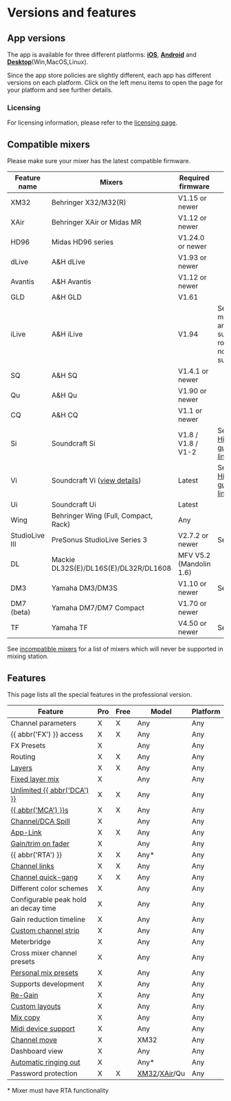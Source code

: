 # Versions and features

## App versions

The app is available for three different platforms: **[iOS](platforms/ios.md)**, **[Android](platforms/android.md)** and
**[Desktop](platforms/desktop.md)**(Win,MacOS,Linux).

Since the app store policies are slightly different, each app has different versions on each platform.
Click on the left menu items to open the page for your platform and see further details.

### Licensing

For licensing information, please refer to the [licensing page](license/overview.md).

## Compatible mixers

Please make sure your mixer has the latest compatible firmware.

| Feature name   | Mixers                                           | Required firmware       | Notes                                                    | 
|----------------|--------------------------------------------------|-------------------------|----------------------------------------------------------|
| XM32           | Behringer X32/M32(R)                             | V1.15 or newer          |                                                          |
| XAir           | Behringer XAir or Midas MR                       | V1.12 or newer          |                                                          |
| HD96           | Midas HD96 series                                | V1.24.0 or newer        |                                                          |
| dLive          | A&H dLive                                        | V1.93 or newer          |                                                          | 
| Avantis        | A&H Avantis                                      | V1.12 or newer          |                                                          | 
| GLD            | A&H GLD                                          | V1.61                   |                                                          |
| iLive          | A&H iLive                                        | V1.94                   | Secondary mixracks and surface routing are not supported |
| SQ             | A&H SQ                                           | V1.4.1 or newer         |                                                          |
| Qu             | A&H Qu                                           | V1.90 or newer          |                                                          |
| CQ             | A&H CQ                                           | V1.1 or newer           |                                                          |
| Si             | Soundcraft Si                                    | V1.8 / V1.8 / V1-2      | See [HiQNet guide / limitations](soundcraft/hiqnet.md)   |
| Vi             | Soundcraft Vi ([view details](soundcraft/vi.md)) | Latest                  | See [HiQNet guide / limitations](soundcraft/hiqnet.md)   |
| Ui             | Soundcraft Ui                                    | Latest                  |                                                          |
| Wing           | Behringer Wing (Full, Compact, Rack)             | Any                     |                                                          |
| StudioLive III | PreSonus StudioLive Series 3                     | V2.7.2 or newer         | See [SL3](presonus/sl3.md)                               |
| DL             | Mackie DL32S(E)/DL16S(E)/DL32R/DL1608            | MFV V5.2 (Mandolin 1.6) |                                                          |
| DM3            | Yamaha DM3/DM3S                                  | V1.10 or newer          | See [DM](yamaha/dm.md)                                   |
| DM7 (beta)     | Yamaha DM7/DM7 Compact                           | V1.70 or newer          |                                                          |
| TF             | Yamaha TF                                        | V4.50 or newer          | See [TF](yamaha/tf.md)                                   |

See [incompatible mixers](incompatible-mixers.md) for a list of mixers
which will never be supported in mixing station.

## Features

This page lists all the special features in the professional version.

| Feature                                                 | Pro | Free | Model                                                        | Platform |
|---------------------------------------------------------|-----|------|--------------------------------------------------------------|----------|
| Channel parameters                                      | X   | X    | Any                                                          | Any      |
| {{ abbr('FX') }} access                                 | X   | X    | Any                                                          | Any      |
| FX Presets                                              | X   |      | Any                                                          | Any      |
| Routing                                                 | X   | X    | Any                                                          | Any      |
| [Layers](layers.md)                                     | X   | X    | Any                                                          | Any      |
| [Fixed layer mix](layers.md)                            | X   |      | Any                                                          | Any      |
| [Unlimited {{ abbr('DCA') }}](layer-idcas.md)           | X   | X    | Any                                                          | Any      |
| [{{ abbr('MCA') }}s](mca.md)                            | X   | X    | Any                                                          | Any      |
| [Channel/DCA Spill](settings/app.md#dca-spill)          | X   |      | Any                                                          | Any      |
| [App-Link](app-link.md)                                 | X   | X    | Any                                                          | Any      |
| [Gain/trim on fader](sends-on-faders.md#gain-on-faders) | X   |      | Any                                                          | Any      |
| {{ abbr('RTA') }}                                       | X   | X    | Any\*                                                        | Any      |
| [Channel links](channel-links.md)                       | X   | X    | Any                                                          | Any      |
| [Channel quick-gang](channel-links.md#quick-gang)       | X   | X    | Any                                                          | Any      |
| Different color schemes                                 | X   |      | Any                                                          | Any      |
| Configurable peak hold an decay time                    | X   |      | Any                                                          | Any      |
| Gain reduction timeline                                 | X   |      | Any                                                          | Any      |
| [Custom channel strip](settings/channel-strip.md)       | X   |      | Any                                                          | Any      |
| Meterbridge                                             | X   |      | Any                                                          | Any      |
| Cross mixer channel presets                             | X   |      | Any                                                          | Any      |
| [Personal mix presets](mix-presets.md)                  | X   |      | Any                                                          | Any      |
| Supports development                                    | X   |      | Any                                                          | Any      |
| [Re-Gain](re-gain.md)                                   | X   |      | Any                                                          | Any      |
| [Custom layouts](custom-layouts.md)                     | X   |      | Any                                                          | Any      |
| [Mix copy](mix-copy.md)                                 | X   |      | Any                                                          | Any      |
| [Midi device support](midi.md)                          | X   |      | Any                                                          | Any      |
| [Channel move](xm32/channel-move.md)                    | X   |      | XM32                                                         | Any      |
| Dashboard view                                          | X   |      | Any                                                          | Any      |
| [Automatic ringing out](feedback-detection.md)          | X   |      | Any*                                                         | Any      |
| Password protection                                     | X   | X    | [XM32](xm32/bus-password.md)/[XAir](xair/bus-password.md)/Qu | Any      |

\* Mixer must have RTA functionality

